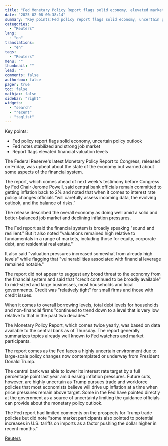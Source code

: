 ```yaml
---
title: "Fed Monetary Policy Report flags solid economy, elevated markets"
date: "2025-02-08 00:38:14"
summary: "Key points:Fed policy report flags solid economy, uncertain policy outlookFed notes stabilized and strong job marketReport flags elevated financial valuation levels The Federal Reserve's latest Monetary Policy Report to Congress, released on Friday, was upbeat about the state of the economy but warned about some aspects of the financial system...."
categories:
  - "Reuters"
lang:
  - "en"
translations:
  - "en"
tags:
  - "Reuters"
menu: ""
thumbnail: ""
lead: ""
comments: false
authorbox: false
pager: true
toc: false
mathjax: false
sidebar: "right"
widgets:
  - "search"
  - "recent"
  - "taglist"
---
```


Key points:

* Fed policy report flags solid economy, uncertain policy outlook
* Fed notes stabilized and strong job market
* Report flags elevated financial valuation levels

The Federal Reserve's latest Monetary Policy Report to Congress, released on Friday, was upbeat about the state of the economy but warned about some aspects of the financial system.

The report, which comes ahead of next week's testimony before Congress by Fed Chair Jerome Powell, said central bank officials remain committed to getting inflation back to 2% and noted that when it comes to interest rate policy changes officials “will carefully assess incoming data, the evolving outlook, and the balance of risks.”

The release described the overall economy as doing well amid a solid and better-balanced job market and declining inflation pressures.

The Fed report said the financial system is broadly speaking "sound and resilient." But it also noted "valuations remained high relative to fundamentals in a range of markets, including those for equity, corporate debt, and residential real estate."

It also said "valuation pressures increased somewhat from already high levels" while flagging that "vulnerabilities associated with financial leverage remained notable."

The report did not appear to suggest any broad threat to the economy from the financial system and said that "credit continued to be broadly available" to mid-sized and large businesses, most households and local governments. Credit was "relatively tight" for small firms and those with credit issues.

When it comes to overall borrowing levels, total debt levels for households and non-financial firms "continued to trend down to a level that is very low relative to that in the past two decades."

The Monetary Policy Report, which comes twice yearly, was based on data available to the central bank as of Thursday. The report generally summarizes topics already well known to Fed watchers and market participants.

The report comes as the Fed faces a highly uncertain environment due to large-scale policy changes now contemplated or underway from President Donald Trump.

The central bank was able to lower its interest rate target by a full percentage point last year amid easing inflation pressures. Future cuts, however, are highly uncertain as Trump pursues trade and workforce policies that most economists believe will drive up inflation at a time when price pressures remain above target. Some in the Fed have pointed directly at the government as a source of uncertainty limiting the guidance officials can provide about the monetary policy outlook.

The Fed report had limited comments on the prospects for Trump trade policies but did note "some market participants also pointed to potential increases in U.S. tariffs on imports as a factor pushing the dollar higher in recent months."

[Reuters](https://www.tradingview.com/news/reuters.com,2025:newsml_L1N3OY0RM:0-fed-monetary-policy-report-flags-solid-economy-elevated-markets/)
